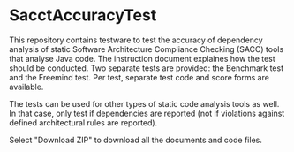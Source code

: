 # SacctAccuracyTest
This repository contains testware to test the accuracy of dependency analysis of static Software Architecture Compliance Checking (SACC) tools that analyse Java code. The instruction document explaines how the test should be conducted.
Two separate tests are provided: the Benchmark test and the Freemind test. Per test, separate test code and score forms are available. 

The tests can be used for other types of static code analysis tools as well. In that case, only test if dependencies are reported (not if violations against defined architectural rules are reported).

Select "Download ZIP" to download all the documents and code files.


